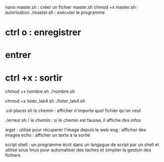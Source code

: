 nano master.sh  : créer un fichier master.sh
chmod +x master.sh : autorisation
./master.sh : exécuter le programme

# ctrl o : enregistrer 
# entrer
# ctrl +x : sortir

chmod +x nombre.sh
./nombre.sh

chmod +x lister_lab4.sh
./lister_lab4.sh

.cd-placer.sh le chemin : afficher n'importe quel fichier qu'on veut

./erreur.sh / le chemin  : si le chemin est fausse, il affiche des infos

wget : utilisé pour récuperer l'image depuis le web
eog  : afficher des images
echo : afficher un texte à la sortie

script shell : un programme écrit dans un langague de script par un shell et utilisé sous linux pour automatiser des taches et simplier la gestion des fichiers